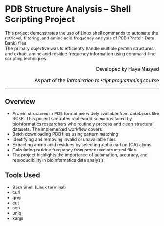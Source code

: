 # PDB Structure Analysis – Shell Scripting Project
This project demonstrates the use of Linux shell commands to automate the retrieval, filtering, and amino acid frequency analysis of PDB (Protein Data Bank) files.  
The primary objective was to efficiently handle multiple protein structures and extract amino acid residue frequency information using command-line scripting techniques.

<div align="right" style="font-size:16px; color:black; font-family:Segoe UI, sans-serif;">
Developed by Haya Mazyad
    
As part of the *Introduction to scipt programming* course
</div>

---
## Overview
- Protein structures in PDB format are widely available from databases like RCSB. This project simulates real-world scenarios faced by bioinformatics researchers who routinely process and clean structural datasets. The implemented workflow covers:
- Batch downloading PDB files using pattern matching
- Identifying and removing invalid or unavailable files
- Extracting amino acid residues by selecting alpha carbon (CA) atoms
- Calculating residue frequency from processed structural files
- The project highlights the importance of automation, accuracy, and reproducibility in bioinformatics data analysis.

## Tools Used
- Bash Shell (Linux terminal)
- curl
- grep
- cut
- sort
- uniq
- xargs
